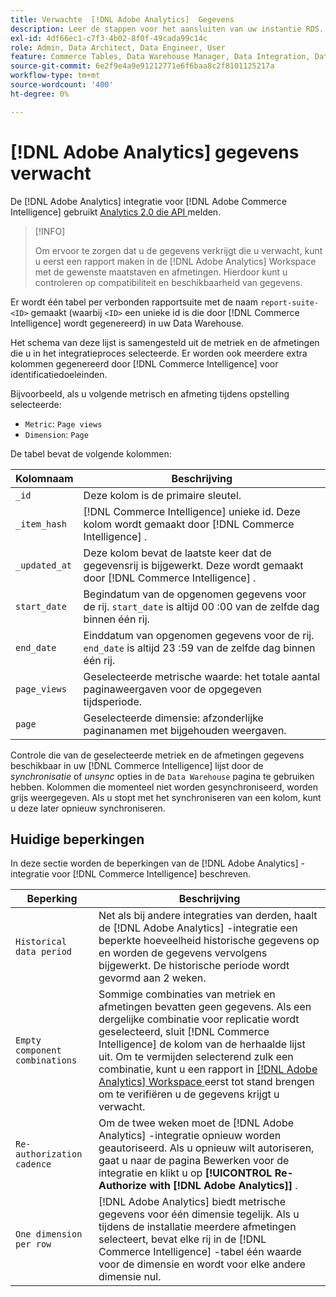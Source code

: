 ```yaml
---
title: Verwachte  [!DNL Adobe Analytics]  Gegevens
description: Leer de stappen voor het aansluiten van uw instantie RDS.
exl-id: 4df66ec1-c7f3-4b02-8f0f-49cada99c14c
role: Admin, Data Architect, Data Engineer, User
feature: Commerce Tables, Data Warehouse Manager, Data Integration, Data Import/Export
source-git-commit: 6e2f9e4a9e91212771e6f6baa8c2f8101125217a
workflow-type: tm+mt
source-wordcount: '400'
ht-degree: 0%

---
```


# [!DNL Adobe Analytics] gegevens verwacht

De [!DNL Adobe Analytics] integratie voor [!DNL Adobe Commerce Intelligence] gebruikt [ Analytics 2.0 die API ](https://developer.adobe.com/analytics-apis/docs/2.0/#!AdobeDocs/analytics-2.0-apis/master/README.md) melden.

>[!INFO]
>
>Om ervoor te zorgen dat u de gegevens verkrijgt die u verwacht, kunt u eerst een rapport maken in de [!DNL Adobe Analytics] Workspace met de gewenste maatstaven en afmetingen. Hierdoor kunt u controleren op compatibiliteit en beschikbaarheid van gegevens.

Er wordt één tabel per verbonden rapportsuite met de naam `report-suite-<ID>` gemaakt (waarbij `<ID>` een unieke id is die door [!DNL Commerce Intelligence] wordt gegenereerd) in uw Data Warehouse.

Het schema van deze lijst is samengesteld uit de metriek en de afmetingen die u in het integratieproces selecteerde. Er worden ook meerdere extra kolommen gegenereerd door [!DNL Commerce Intelligence] voor identificatiedoeleinden.

Bijvoorbeeld, als u volgende metrisch en afmeting tijdens opstelling selecteerde:
- `Metric`: `Page views`
- `Dimension`: `Page`

De tabel bevat de volgende kolommen:

| Kolomnaam | Beschrijving |
| --- | --- |
| `_id` | Deze kolom is de primaire sleutel. |
| `_item_hash` | [!DNL Commerce Intelligence] unieke id. Deze kolom wordt gemaakt door [!DNL Commerce Intelligence] . |
| `_updated_at` | Deze kolom bevat de laatste keer dat de gegevensrij is bijgewerkt. Deze wordt gemaakt door [!DNL Commerce Intelligence] . |
| `start_date` | Begindatum van de opgenomen gegevens voor de rij. `start_date` is altijd 00 :00 van de zelfde dag binnen één rij. |
| `end_date` | Einddatum van opgenomen gegevens voor de rij. `end_date` is altijd 23 :59 van de zelfde dag binnen één rij. |
| `page_views` | Geselecteerde metrische waarde: het totale aantal paginaweergaven voor de opgegeven tijdsperiode. |
| `page` | Geselecteerde dimensie: afzonderlijke paginanamen met bijgehouden weergaven. |

Controle die van de geselecteerde metriek en de afmetingen gegevens beschikbaar in uw [!DNL Commerce Intelligence] lijst door de *synchronisatie* of *unsync* opties in de `Data Warehouse` pagina te gebruiken hebben. Kolommen die momenteel niet worden gesynchroniseerd, worden grijs weergegeven. Als u stopt met het synchroniseren van een kolom, kunt u deze later opnieuw synchroniseren.

## Huidige beperkingen

In deze sectie worden de beperkingen van de [!DNL Adobe Analytics] -integratie voor [!DNL Commerce Intelligence] beschreven.

| Beperking | Beschrijving |
| --- | --- |
| `Historical data period` | Net als bij andere integraties van derden, haalt de [!DNL Adobe Analytics] -integratie een beperkte hoeveelheid historische gegevens op en worden de gegevens vervolgens bijgewerkt. De historische periode wordt gevormd aan 2 weken. |
| `Empty component combinations` | Sommige combinaties van metriek en afmetingen bevatten geen gegevens. Als een dergelijke combinatie voor replicatie wordt geselecteerd, sluit [!DNL Commerce Intelligence] de kolom van de herhaalde lijst uit. Om te vermijden selecterend zulk een combinatie, kunt u een rapport in [[!DNL Adobe Analytics]  Workspace ](https://experienceleague.adobe.com/docs/analytics/analyze/analysis-workspace/home.html?lang=nl-NL) eerst tot stand brengen om te verifiëren u de gegevens krijgt u verwacht. |
| `Re-authorization cadence` | Om de twee weken moet de [!DNL Adobe Analytics] -integratie opnieuw worden geautoriseerd. Als u opnieuw wilt autoriseren, gaat u naar de pagina Bewerken voor de integratie en klikt u op **[!UICONTROL Re-Authorize with [!DNL Adobe Analytics]]** . |
| `One dimension per row` | [!DNL Adobe Analytics] biedt metrische gegevens voor één dimensie tegelijk. Als u tijdens de installatie meerdere afmetingen selecteert, bevat elke rij in de [!DNL Commerce Intelligence] -tabel één waarde voor de dimensie en wordt voor elke andere dimensie nul. |
